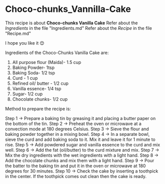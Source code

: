 # Choco-chunks_Vannilla-Cake
This recipe is about __Choco-chunks Vanilla Cake__
Refer about the *Ingredients* in the file "Ingredients.md"
Refer about the *Recipe* in the file "Recipe.md"


I hope you like it 😊

Ingredients of the Choco-Chunks Vanilla Cake are:

1) All purpose flour (Maida)- 1.5 cup
2) Baking Powder- 1tsp
3) Baking Soda- 1/2 tsp
4) Curd - 1 cup
5) Refined oil/ butter - 1/2 cup
6) Vanilla essence- 1/4 tsp
7) Sugar- 1/2 cup
8) Chocolate chunks- 1/2 cup

Method to prepare the recipe is:


Step 1 → Prepare a baking tin by greasing it and placing a butter paper on the bottom of the tin.
Step 2 → Preheat the oven or microwave at a convection mode at 180 degrees Celsius.
Step 3 → Sieve the flour and baking powder together in a mixing bowl.
Step 4 → In a separate bowl, sieve the curd and add baking soda to it. Mix it and leave it for 1 minute to rise.
Step 5 → Add powdered sugar and vanilla essence to the curd and mix well.
Step 6 → Add the fat (oil/butter) to the curd mixture and mix.
Step 7 → Mix the dry ingredients with the wet ingredients with a light hand.
Step 8 → Add the chocolate chunks and mix them with a light hand.
Step 9 → Pour the batter to the baking tin and put it in the oven or microwave at 180 degrees for 30 minutes.
Step 10 → Check the cake by inserting a toothpick in the center. If the toothpick comes out clean then the cake is ready.
